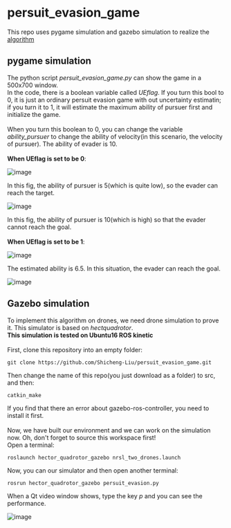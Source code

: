 persuit_evasion_game
==
This repo uses pygame simulation and gazebo simulation to realize the [algorithm](https://ieeexplore.ieee.org/document/7525229)
<br>

pygame simulation
--
The python script _persuit_evasion_game.py_ can show the game in a 500x700 window.
<br> In the code, there is a boolean variable called _UEflag_. If you turn this bool to 0, it is just an ordinary persuit evasion game with out uncertainty estimatin; if you turn it to 1, it will estimate the maximum ability of pursuer first and initialize the game.
<br>
<br> When you turn this boolean to 0, you can change the variable _ability_pursuer_ to change the ability of velocity(in this scenario, the velocity of pursuer). The ability of evader is 10.
<br>
<br>
**When UEflag is set to be 0**:

![image](https://github.com/Shicheng-Liu/persuit_evasion_game/blob/master/pursuer_ability_5.jpg)

In this fig, the ability of pursuer is 5(which is quite low), so the evader can reach the target.
<br>

![image](https://github.com/Shicheng-Liu/persuit_evasion_game/blob/master/pursuer_ability_10.jpg)

In this fig, the ability of pursuer is 10(which is high) so that the evader cannot reach the goal.
<br>
<br>
**When UEflag is set to be 1**:

![image](https://github.com/Shicheng-Liu/persuit_evasion_game/blob/master/uncertainty_estimation.jpg)

The estimated ability is 6.5. In this situation, the evader can reach the goal.

![image](https://github.com/Shicheng-Liu/persuit-evasion-game/blob/master/estimation_curve.png)

Gazebo simulation
--
To implement this algorithm on drones, we need drone simulation to prove it. This simulator is based on _hectquadrotor_.
<br> **This simulation is tested on Ubuntu16 ROS kinetic**
<br>
<br> First, clone this repository into an empty folder:
```
git clone https://github.com/Shicheng-Liu/persuit_evasion_game.git
```
Then change the name of this repo(you just download as a folder) to src, and then:
```
catkin_make
```
If you find that there an error about gazebo-ros-controller, you need to install it first.
<br>
<br>
Now, we have built our environment and we can work on the simulation now. Oh, don't forget to source this workspace first!
<br>
Open a terminal:
```
roslaunch hector_quadrotor_gazebo nrsl_two_drones.launch
```
Now, you can our simulator and then open another terminal:
```
rosrun hector_quadrotor_gazebo persuit_evasion.py
```
When a Qt video window shows, type the key _p_ and you can see the performance.

![image](https://github.com/Shicheng-Liu/persuit_evasion_game/blob/master/persuit-evasion-game.gif)

